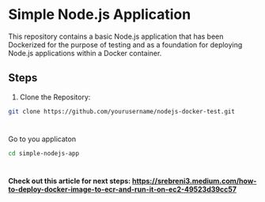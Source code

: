 # Simple Node.js Application

This repository contains a basic Node.js application that has been Dockerized for the purpose of testing and as a foundation for deploying Node.js applications within a Docker container. 

## Steps

1. Clone the Repository:

```bash
git clone https://github.com/yourusername/nodejs-docker-test.git
```   
#
Go to you applicaton

```bash
cd simple-nodejs-app
```
#

**Check out this article for next steps: https://srebreni3.medium.com/how-to-deploy-docker-image-to-ecr-and-run-it-on-ec2-49523d39cc57**



